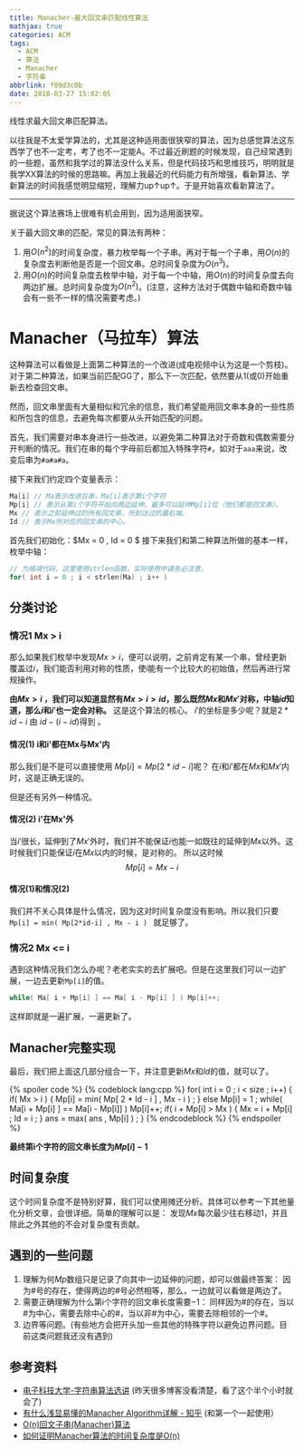 ```yaml
---
title: Manacher-最大回文串匹配线性算法
mathjax: true
categories: ACM
tags:
  - ACM
  - 算法
  - Manacher
  - 字符串
abbrlink: f89d3c0b
date: 2018-03-27 15:02:05
---
```


线性求最大回文串匹配算法。
<!--more-->

以往我是不太爱学算法的，尤其是这种适用面很狭窄的算法，因为总感觉算法这东西学了也不一定考，考了也不一定能A。不过最近刷题的时候发现，自己经常遇到的一些题，虽然和我学过的算法没什么关系，但是代码技巧和思维技巧，明明就是我学XX算法的时候的思路嘛。再加上我最近的代码能力有所增强，看新算法、学新算法的时间我感觉明显缩短，理解力up↑up↑。于是开始喜欢看新算法了。

-----

据说这个算法赛场上很难有机会用到，因为适用面狭窄。

关于最大回文串的匹配，常见的算法有两种：
1. 用$O(n^2)$的时间复杂度，暴力枚举每一个子串。再对于每一个子串，用$O(n)$的复杂度去判断他是否是一个回文串。总时间复杂度为$O(n^3)$。
2. 用$O(n)$的时间复杂度去枚举中轴，对于每一个中轴，用$O(n)$的时间复杂度去向两边扩展。总时间复杂度为$O(n^2)$。(注意，这种方法对于偶数中轴和奇数中轴会有一些不一样的情况需要考虑。)

# Manacher（马拉车）算法

这种算法可以看做是上面第二种算法的一个改进(成电视频中认为这是一个剪枝)。
对于第二种算法，如果当前匹配GG了，那么下一次匹配，依然要从$1$(或$0$)开始重新去检查回文串。

然而，回文串里面有大量相似和冗余的信息，我们希望能用回文串本身的一些性质和所包含的信息，去避免每次都要从头开始匹配的问题。

首先，我们需要对串本身进行一些改进，以避免第二种算法对于奇数和偶数需要分开判断的情况。我们在串的每个字母前后都加入特殊字符`#`，如对于`aaa`来说，改变后串为`#a#a#a`。

接下来我们约定四个变量表示：
```cpp
Ma[i] // Ma表示改进后串，Ma[i]表示第i个字符
Mp[i] // 表示从第i个字符开始向两边延伸，最多可以延伸Mp[i]位（他们都是回文串）。
Mx // 表示之前延伸过的所有回文串，所到达过的最右端。
Id // 表示Mx所对应的回文串的中心。
```

首先我们初始化：$Mx = 0 , Id = 0 $
接下来我们和第二种算法所做的基本一样，枚举中轴：
```cpp
// 为缩减代码，这里使用strlen函数，实际使用中请务必注意。
for( int i = 0 ; i < strlen(Ma) ; i++ ) 
```

## 分类讨论

### 情况1 Mx > i
那么如果我们枚举中发现$Mx > i$，便可以说明，之前肯定有某一个串，曾经更新覆盖过$i$，我们能否利用对称的性质，使$i$能有一个比较大的初始值，然后再进行常规操作。

**由$Mx > i$ ，我们可以知道显然有$Mx > i > id$，那么既然$Mx$和$Mx'$对称，中轴$id$知道，那么$i$和$i'$也一定会对称。**
这是这个算法的核心。
$i'$的坐标是多少呢？就是$2 * id - i$ 由 $id - ( i - id )$得到 。

#### 情况(1) i和i'都在Mx与Mx'内
那么我们是不是可以直接使用 $Mp[i] = Mp[ 2 * id - i ]$呢？
在$i$和$i'$都在$Mx$和$Mx'$内时，这是正确无误的。

但是还有另外一种情况。

#### 情况(2) i'在Mx'外
当$i'$很长，延伸到了$Mx'$外时，我们并不能保证$i$也能一如既往的延伸到$Mx$以外。这时候我们只能保证$i$在$Mx$以内的时候，是对称的。
所以这时候
$$Mp[i] = Mx - i$$

#### 情况(1)和情况(2)

我们并不关心具体是什么情况，因为这对时间复杂度没有影响。所以我们只要`Mp[i] = min( Mp[2*id-i] , Mx - i ) ` 就足够了。

### 情况2 Mx <= i 
遇到这种情况我们怎么办呢？老老实实的去扩展吧。但是在这里我们可以一边扩展，一边去更新`Mp[i]`的值。
```cpp
while( Ma[ i + Mp[i] ] == Ma[ i - Mp[i] ] ) Mp[i]++;
```
这样即就是一遍扩展，一遍更新了。

## Manacher完整实现

最后，我们把上面这几部分组合一下，并注意更新$Mx$和$Id$的值，就可以了。

{% spoiler code %}
{% codeblock lang:cpp %}
for( int i = 0 ; i < size ; i++)
{
	if( Mx > i )
	{
		Mp[i] = min( Mp[ 2 * Id - i ] , Mx - i ) ;
	}
	else
		Mp[i] = 1 ;
	while( Ma[i + Mp[i] ] == Ma[i - Mp[i]] )
		Mp[i]++;
	if( i + Mp[i] > Mx )
	{
		Mx = i + Mp[i] ;
		Id = i ;
	}
	ans = max( ans , Mp[i] ) ;
}
{% endcodeblock %}
{% endspoiler %}

**最终第i个字符的回文串长度为$Mp[i] - 1$** 
## 时间复杂度


这个时间复杂度不是特别好算，我们可以使用摊还分析。具体可以参考一下其他量化分析文章，会很详细。简单的理解可以是：
发现$Mx$每次最少往右移动$1$，并且除此之外其他的不会对复杂度有贡献。

## 遇到的一些问题

1. 理解为何$Mp$数组只是记录了向其中一边延伸的问题，却可以做最终答案：
因为#号的存在，使得两边的#号必然相等，那么，一边就可以看做是两边了。
2. 需要正确理解为什么第i个字符的回文串长度需要$-1$：
同样因为#的存在，当以#为中心，需要去除中心的#，当以非#为中心，需要去除相邻的一个#。
3. 边界等问题。(有些地方会把开头加一些其他的特殊字符以避免边界问题。目前这类问题我还没有遇到)

## 参考资料
- [电子科技大学-字符串算法选讲](https://www.bilibili.com/video/av20495920) (昨天很多博客没看清楚，看了这个半个小时就会了)
- [有什么浅显易懂的Manacher Algorithm详解 - 知乎](https://www.zhihu.com/question/37289584) (和第一个一起使用）
- [O(n)回文子串(Manacher)算法](http://www.cnblogs.com/biyeymyhjob/archive/2012/10/04/2711527.html)
- [如何证明Manacher算法的时间复杂度是O(n)](https://www.zhihu.com/question/30226229)


